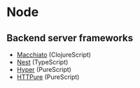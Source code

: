 # Node

## Backend server frameworks

- [Macchiato](https://macchiato-framework.github.io/) (ClojureScript)
- [Nest](https://nestjs.com/) (TypeScript)
- [Hyper](https://github.com/owickstrom/hyper) (PureScript)
- [HTTPure](https://github.com/cprussin/purescript-httpure) (PureScript)
